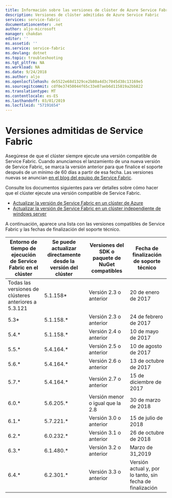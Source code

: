 ```yaml
---
title: Información sobre las versiones de clúster de Azure Service Fabric | Microsoft Docs
description: Versiones de clúster admitidas de Azure Service Fabric
services: service-fabric
documentationcenter: .net
author: aljo-microsoft
manager: chakdan
editor: ''
ms.assetid: ''
ms.service: service-fabric
ms.devlang: dotnet
ms.topic: troubleshooting
ms.tgt_pltfrm: NA
ms.workload: NA
ms.date: 9/24/2018
ms.author: aljo
ms.openlocfilehash: de5522e68d1329ce2b80a4d3c7045d38c13169e5
ms.sourcegitcommit: cdf0e37450044f65c33e07aeb6d115819a2bb822
ms.translationtype: MT
ms.contentlocale: es-ES
ms.lasthandoff: 03/01/2019
ms.locfileid: "57191654"
---
```

# <a name="supported-service-fabric-versions"></a>Versiones admitidas de Service Fabric

Asegúrese de que el clúster siempre ejecute una versión compatible de Service Fabric. Cuando anunciamos el lanzamiento de una nueva versión de Service Fabric, se marca la versión anterior para que finalice el soporte después de un mínimo de 60 días a partir de esa fecha. Las versiones nuevas se anuncian [en el blog del equipo de Service Fabric](https://blogs.msdn.microsoft.com/azureservicefabric/).

Consulte los documentos siguientes para ver detalles sobre cómo hacer que el clúster ejecute una versión compatible de Service Fabric.

- [Actualizar la versión de Service Fabric en un clúster de Azure](service-fabric-cluster-upgrade.md)
- [Actualizar la versión de Service Fabric en un clúster independiente de windows server](service-fabric-cluster-upgrade-windows-server.md)

A continuación, aparece una lista con las versiones compatibles de Service Fabric y las fechas de finalización del soporte técnico.

| **Entorno de tiempo de ejecución de Service Fabric en el clúster** | **Se puede actualizar directamente desde la versión del clúster** |**Versiones del SDK o paquete de NuGet compatibles** | **Fecha de finalización de soporte técnico** |
| --- | --- |--- | --- |
| Todas las versiones de clústeres anteriores a 5.3.121 | 5.1.158* |Versión 2.3 o anterior |20 de enero de 2017 |
| 5.3* | 5.1.158.* |Versión 2.3 o anterior |24 de febrero de 2017 |
| 5.4.* | 5.1.158.* |Versión 2.4 o anterior |10 de mayo de 2017       |
| 5.5.* | 5.4.164.* |Versión 2.5 o anterior |10 de agosto de 2017    |
| 5.6.* | 5.4.164.* |Versión 2.6 o anterior |13 de octubre de 2017   |
| 5.7.* | 5.4.164.* |Versión 2.7 o anterior |15 de diciembre de 2017  |
| 6.0.* | 5.6.205.* |Versión menor o igual que la 2.8 |30 de marzo de 2018     |
| 6.1.* | 5.7.221.* |Versión 3.0 o anterior |15 de julio de 2018      |
| 6.2.* | 6.0.232.* |Versión 3.1 o anterior |26 de octubre de 2018   |
| 6.3.* | 6.1.480.* |Versión 3.2 o anterior |Marzo de 31,2019  |
| 6.4.* | 6.2.301.* |Versión 3.3 o anterior |Versión actual y, por lo tanto, sin fecha de finalización |
